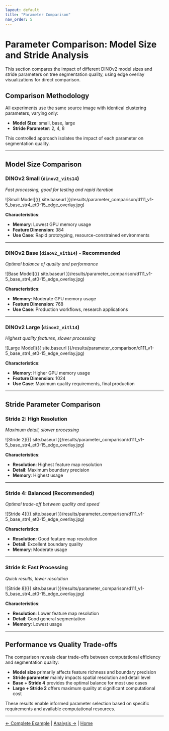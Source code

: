 ```yaml
---
layout: default
title: "Parameter Comparison"
nav_order: 5
---
```


# Parameter Comparison: Model Size and Stride Analysis

This section compares the impact of different DINOv2 model sizes and stride parameters on tree segmentation quality, using edge overlay visualizations for direct comparison.

## Comparison Methodology

All experiments use the same source image with identical clustering parameters, varying only:
- **Model Size**: small, base, large
- **Stride Parameter**: 2, 4, 8

This controlled approach isolates the impact of each parameter on segmentation quality.

---

## Model Size Comparison

### DINOv2 Small (`dinov2_vits14`)
*Fast processing, good for testing and rapid iteration*

![Small Model]({{ site.baseurl }}/results/parameter_comparison/d111_v1-5_base_str4_et0-15_edge_overlay.jpg)

**Characteristics**:
- **Memory**: Lowest GPU memory usage
- **Feature Dimension**: 384
- **Use Case**: Rapid prototyping, resource-constrained environments

---

### DINOv2 Base (`dinov2_vitb14`) - Recommended
*Optimal balance of quality and performance*

![Base Model]({{ site.baseurl }}/results/parameter_comparison/d111_v1-5_base_str4_et0-15_edge_overlay.jpg)

**Characteristics**:
- **Memory**: Moderate GPU memory usage
- **Feature Dimension**: 768
- **Use Case**: Production workflows, research applications

---

### DINOv2 Large (`dinov2_vitl14`)
*Highest quality features, slower processing*

![Large Model]({{ site.baseurl }}/results/parameter_comparison/d111_v1-5_base_str4_et0-15_edge_overlay.jpg)

**Characteristics**:
- **Memory**: Higher GPU memory usage
- **Feature Dimension**: 1024
- **Use Case**: Maximum quality requirements, final production

---

## Stride Parameter Comparison

### Stride 2: High Resolution
*Maximum detail, slower processing*

![Stride 2]({{ site.baseurl }}/results/parameter_comparison/d111_v1-5_base_str4_et0-15_edge_overlay.jpg)

**Characteristics**:
- **Resolution**: Highest feature map resolution
- **Detail**: Maximum boundary precision
- **Memory**: Highest usage

---

### Stride 4: Balanced (Recommended)
*Optimal trade-off between quality and speed*

![Stride 4]({{ site.baseurl }}/results/parameter_comparison/d111_v1-5_base_str4_et0-15_edge_overlay.jpg)

**Characteristics**:
- **Resolution**: Good feature map resolution
- **Detail**: Excellent boundary quality
- **Memory**: Moderate usage

---

### Stride 8: Fast Processing
*Quick results, lower resolution*

![Stride 8]({{ site.baseurl }}/results/parameter_comparison/d111_v1-5_base_str4_et0-15_edge_overlay.jpg)

**Characteristics**:
- **Resolution**: Lower feature map resolution
- **Detail**: Good general segmentation
- **Memory**: Lowest usage

---

## Performance vs Quality Trade-offs

The comparison reveals clear trade-offs between computational efficiency and segmentation quality:

- **Model size** primarily affects feature richness and boundary precision
- **Stride parameter** mainly impacts spatial resolution and detail level
- **Base + Stride 4** provides the optimal balance for most use cases
- **Large + Stride 2** offers maximum quality at significant computational cost

These results enable informed parameter selection based on specific requirements and available computational resources.

---

[← Complete Example](complete_example.html) | [Analysis →](analysis.html) | [Home](index.html)
